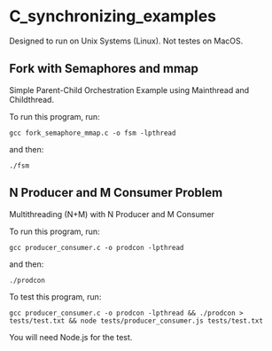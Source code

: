 # C_synchronizing_examples

Designed to run on Unix Systems (Linux). 
Not testes on MacOS. 

## Fork with Semaphores and mmap

Simple Parent-Child Orchestration Example using Mainthread and Childthread. 

To run this program, run:

`gcc fork_semaphore_mmap.c -o fsm -lpthread`

and then:

`./fsm`

## N Producer and M Consumer Problem

Multithreading (N+M) with N Producer and M Consumer

To run this program, run:

`gcc producer_consumer.c -o prodcon -lpthread`

and then: 

`./prodcon`

To test this program, run:

```
gcc producer_consumer.c -o prodcon -lpthread && ./prodcon > tests/test.txt && node tests/producer_consumer.js tests/test.txt

```

You will need Node.js for the test.
